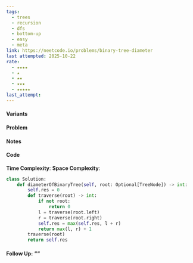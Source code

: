 ```yaml
---
tags:
  - trees
  - recursion
  - dfs
  - bottom-up
  - easy
  - meta
link: https://neetcode.io/problems/binary-tree-diameter
last attempted: 2025-10-22
rate:
  - ★★★★
  - ★
  - ★★
  - ★★★
  - ★★★★★
last_attempt:
---
```

#### Variants


#### Problem


#### Notes

#### Code
**Time Complexity**:
**Space Complexity**: 

```python
class Solution:
    def diameterOfBinaryTree(self, root: Optional[TreeNode]) -> int:
        self.res = 0
        def traverse(root) -> int:
            if not root:
                return 0
            l = traverse(root.left)
            r = traverse(root.right)
            self.res = max(self.res, l + r)
            return max(l, r) + 1
        traverse(root)
        return self.res
```


#### Follow Up: *""*

```python

```